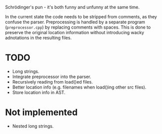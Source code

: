 Schrödinger's pun - it's both funny and unfunny at the same time.

In the current state the code needs to be stripped from comments,
as they confuse the parser. Preprocessing is handled by a separate
program (`preprocessor.cpp`) by replacing comments with spaces.
This is done to preserve the original location information without
introducing wacky adnotations in the resulting files.

# TODO
- Long strings.
- Integrate preprocessor into the parser.
- Recursively reading from load()ed files.
- Better location info (e.g. filenames when load()ing other src files).
- Store location info in AST.

# Not implemented
- Nested long strings.
